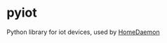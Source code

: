# pyiot

Python library for iot devices, used by [HomeDaemon](https://github.com/angrysoft/homedaemon)
